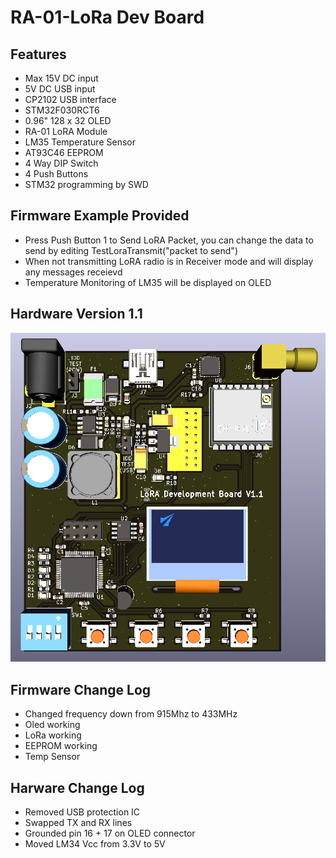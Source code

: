 # RA-01-LoRa Dev Board

## Features
- Max 15V DC input
- 5V DC USB input
- CP2102 USB interface
- STM32F030RCT6
- 0.96" 128 x 32 OLED
- RA-01 LoRA Module
- LM35 Temperature Sensor
- AT93C46 EEPROM
- 4 Way DIP Switch
- 4 Push Buttons
- STM32 programming by SWD

## Firmware Example Provided
- Press Push Button 1 to Send LoRA Packet, you can change the data to send by editing TestLoraTransmit("packet to send")
- When not transmitting LoRA radio is in Receiver mode and will display any messages receievd
- Temperature Monitoring of LM35 will be displayed on OLED

## Hardware Version 1.1
![alt text](https://github.com/SpyrosCpt/RA-01-LoRa/blob/master/Hardware/3d%20model.png)

## Firmware Change Log
- Changed frequency down from 915Mhz to 433MHz
- Oled working
- LoRa working
- EEPROM working
- Temp Sensor

## Harware Change Log
- Removed USB protection IC
- Swapped TX and RX lines
- Grounded pin 16 + 17 on OLED connector
- Moved LM34 Vcc from 3.3V to 5V
